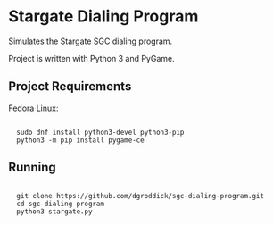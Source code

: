 Stargate Dialing Program
========================

Simulates the Stargate SGC dialing program.

Project is written with Python 3 and PyGame.


Project Requirements
---------------------

Fedora Linux:

<pre><code>
  sudo dnf install python3-devel python3-pip
  python3 -m pip install pygame-ce
</code></pre>


Running
---------

<pre><code>
  git clone https://github.com/dgroddick/sgc-dialing-program.git
  cd sgc-dialing-program
  python3 stargate.py
</code></pre>
